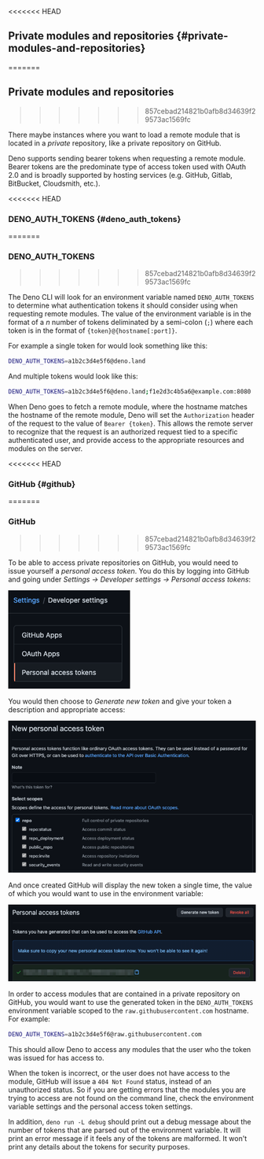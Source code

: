 <<<<<<< HEAD
## Private modules and repositories {#private-modules-and-repositories}
=======
## Private modules and repositories
>>>>>>> 857cebad214821b0afb8d34639f29573ac1569fc

There maybe instances where you want to load a remote module that is located in
a _private_ repository, like a private repository on GitHub.

Deno supports sending bearer tokens when requesting a remote module. Bearer
tokens are the predominate type of access token used with OAuth 2.0 and is
broadly supported by hosting services (e.g. GitHub, Gitlab, BitBucket,
Cloudsmith, etc.).

<<<<<<< HEAD
### DENO_AUTH_TOKENS {#deno_auth_tokens}
=======
### DENO_AUTH_TOKENS
>>>>>>> 857cebad214821b0afb8d34639f29573ac1569fc

The Deno CLI will look for an environment variable named `DENO_AUTH_TOKENS` to
determine what authentication tokens it should consider using when requesting
remote modules. The value of the environment variable is in the format of a _n_
number of tokens deliminated by a semi-colon (`;`) where each token is in the
format of `{token}@{hostname[:port]}`.

For example a single token for would look something like this:

```sh
DENO_AUTH_TOKENS=a1b2c3d4e5f6@deno.land
```

And multiple tokens would look like this:

```sh
DENO_AUTH_TOKENS=a1b2c3d4e5f6@deno.land;f1e2d3c4b5a6@example.com:8080
```

When Deno goes to fetch a remote module, where the hostname matches the hostname
of the remote module, Deno will set the `Authorization` header of the request to
the value of `Bearer {token}`. This allows the remote server to recognize that
the request is an authorized request tied to a specific authenticated user, and
provide access to the appropriate resources and modules on the server.

<<<<<<< HEAD
### GitHub {#github}
=======
### GitHub
>>>>>>> 857cebad214821b0afb8d34639f29573ac1569fc

To be able to access private repositories on GitHub, you would need to issue
yourself a _personal access token_. You do this by logging into GitHub and going
under _Settings -> Developer settings -> Personal access tokens_:

![Personal access tokens settings on GitHub](../images/private-pat.png)

You would then choose to _Generate new token_ and give your token a description
and appropriate access:

![Creating a new personal access token on GitHub](../images/private-github-new-token.png)

And once created GitHub will display the new token a single time, the value of
which you would want to use in the environment variable:

![Display of newly created token on GitHub](../images/private-github-token-display.png)

In order to access modules that are contained in a private repository on GitHub,
you would want to use the generated token in the `DENO_AUTH_TOKENS` environment
variable scoped to the `raw.githubusercontent.com` hostname. For example:

```sh
DENO_AUTH_TOKENS=a1b2c3d4e5f6@raw.githubusercontent.com
```

This should allow Deno to access any modules that the user who the token was
issued for has access to.

When the token is incorrect, or the user does not have access to the module,
GitHub will issue a `404 Not Found` status, instead of an unauthorized status.
So if you are getting errors that the modules you are trying to access are not
found on the command line, check the environment variable settings and the
personal access token settings.

In addition, `deno run -L debug` should print out a debug message about the
number of tokens that are parsed out of the environment variable. It will print
an error message if it feels any of the tokens are malformed. It won't print any
details about the tokens for security purposes.
